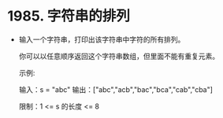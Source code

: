 # 1985. 字符串的排列

- 输入一个字符串，打印出该字符串中字符的所有排列。

   

  你可以以任意顺序返回这个字符串数组，但里面不能有重复元素。

   

  示例:

  输入：s = "abc"
  输出：["abc","acb","bac","bca","cab","cba"]


  限制：1 <= s 的长度 <= 8

  